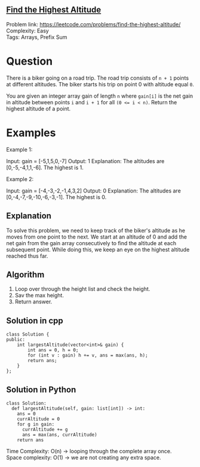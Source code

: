 ## [Find the Highest Altitude](https://leetcode.com/problems/find-the-highest-altitude/)

Problem link: https://leetcode.com/problems/find-the-highest-altitude/ <br>
Complexity: Easy <br>
Tags: Arrays, Prefix Sum <br> 


# Question

There is a biker going on a road trip. The road trip consists of `n + 1` points at different altitudes. The biker starts his trip on point 0 with altitude equal `0`.

You are given an integer array gain of length `n` where `gain[i]` is the net gain in altitude between points `i`​​​​​​ and `i + 1` for all `(0 <= i < n)`. Return the highest altitude of a point.

# Examples

Example 1:

Input: gain = [-5,1,5,0,-7]
Output: 1
Explanation: The altitudes are [0,-5,-4,1,1,-6]. The highest is 1.

Example 2:

Input: gain = [-4,-3,-2,-1,4,3,2]
Output: 0
Explanation: The altitudes are [0,-4,-7,-9,-10,-6,-3,-1]. The highest is 0.

## Explanation

To solve this problem, we need to keep track of the biker's altitude as he moves from one point to the next. We start at an altitude of 0 and add the net gain from the gain array consecutively to find the altitude at each subsequent point. While doing this, we keep an eye on the highest altitude reached thus far.

## Algorithm

1. Loop over through the height list and check the height.  
2. Sav the max height. 
3. Return answer.


## Solution in cpp
```
class Solution {
public:
    int largestAltitude(vector<int>& gain) {
        int ans = 0, h = 0;
        for (int v : gain) h += v, ans = max(ans, h);
        return ans;      
    }
};
```

## Solution in Python
```
class Solution:
  def largestAltitude(self, gain: list[int]) -> int:
    ans = 0
    currAltitude = 0
    for g in gain:
      currAltitude += g
      ans = max(ans, currAltitude)
    return ans
```

Time Complexity: O(n) -> looping through the complete array once. <br>
Space complexity: O(1) -> we are not creating any extra space. 	
